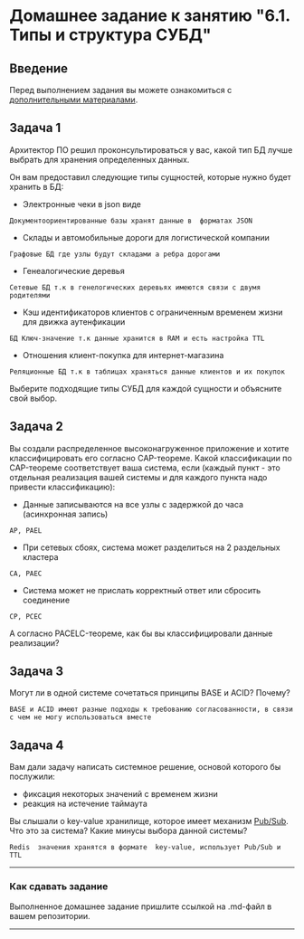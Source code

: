# Домашнее задание к занятию "6.1. Типы и структура СУБД"

## Введение

Перед выполнением задания вы можете ознакомиться с 
[дополнительными материалами](https://github.com/netology-code/virt-homeworks/tree/master/additional/README.md).

## Задача 1

Архитектор ПО решил проконсультироваться у вас, какой тип БД 
лучше выбрать для хранения определенных данных.

Он вам предоставил следующие типы сущностей, которые нужно будет хранить в БД:

- Электронные чеки в json виде
```
Документоориентированные базы хранят данные в  форматах JSON
```
- Склады и автомобильные дороги для логистической компании
```
Графовые БД где узлы будут складами а ребра дорогами
```
- Генеалогические деревья
```
Сетевые БД т.к в генелогических деревьях имеются связи с двумя родителями 
```
- Кэш идентификаторов клиентов с ограниченным временем жизни для движка аутенфикации
```
БД Ключ-значение т.к данные хранится в RAM и есть настройка TTL
```
- Отношения клиент-покупка для интернет-магазина
```
Реляционные БД т.к в таблицах храняться данные клиентов и их покупок
```

Выберите подходящие типы СУБД для каждой сущности и объясните свой выбор.

## Задача 2

Вы создали распределенное высоконагруженное приложение и хотите классифицировать его согласно 
CAP-теореме. Какой классификации по CAP-теореме соответствует ваша система, если 
(каждый пункт - это отдельная реализация вашей системы и для каждого пункта надо привести классификацию):

- Данные записываются на все узлы с задержкой до часа (асинхронная запись)
```
AP, PAEL
```
- При сетевых сбоях, система может разделиться на 2 раздельных кластера
```
CA, PAEC
```
- Система может не прислать корректный ответ или сбросить соединение
```
CP, PCEC
```

А согласно PACELC-теореме, как бы вы классифицировали данные реализации?

## Задача 3

Могут ли в одной системе сочетаться принципы BASE и ACID? Почему?
```
BASE и ACID имеют разные подходы к требованию согласованности, в связи с чем не могу использоваться вместе
```

## Задача 4

Вам дали задачу написать системное решение, основой которого бы послужили:

- фиксация некоторых значений с временем жизни
- реакция на истечение таймаута

Вы слышали о key-value хранилище, которое имеет механизм [Pub/Sub](https://habr.com/ru/post/278237/). 
Что это за система? Какие минусы выбора данной системы?
```
Redis  значения хранятся в формате  key-value, использует Pub/Sub и TTL
```
---

### Как cдавать задание

Выполненное домашнее задание пришлите ссылкой на .md-файл в вашем репозитории.

---
